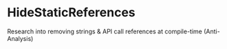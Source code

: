 # HideStaticReferences
Research into removing strings &amp; API call references at compile-time (Anti-Analysis)
